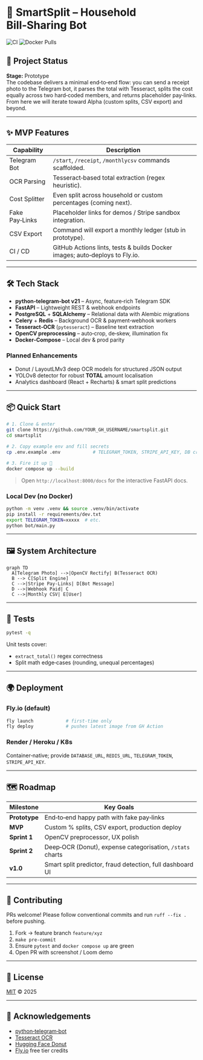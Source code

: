 # 🧾 SmartSplit – Household Bill‑Sharing Bot

![CI](https://github.com/YOUR_GH_USERNAME/smartsplit/actions/workflows/ci.yml/badge.svg)
![Docker Pulls](https://img.shields.io/docker/pulls/your-docker-hub/smartsplit)

## 📌 Project Status
**Stage:** Prototype  
The codebase delivers a minimal end‑to‑end flow: you can send a receipt photo to the Telegram bot, it parses the total with Tesseract, splits the cost equally across two hard‑coded members, and returns placeholder pay‑links. From here we will iterate toward Alpha (custom splits, CSV export) and beyond.

---

## ✨ MVP Features

| Capability | Description |
|------------|-------------|
| Telegram Bot | `/start`, `/receipt`, `/monthlycsv` commands scaffolded. |
| OCR Parsing | Tesseract‑based total extraction (regex heuristic). |
| Cost Splitter | Even split across household or custom percentages (coming next). |
| Fake Pay‑Links | Placeholder links for demos / Stripe sandbox integration. |
| CSV Export | Command will export a monthly ledger (stub in prototype). |
| CI / CD | GitHub Actions lints, tests & builds Docker images; auto‑deploys to Fly.io. |

---

## 🛠️ Tech Stack

* **python‑telegram‑bot v21** – Async, feature‑rich Telegram SDK  
* **FastAPI** – Lightweight REST & webhook endpoints  
* **PostgreSQL** + **SQLAlchemy** – Relational data with Alembic migrations  
* **Celery** + **Redis** – Background OCR & payment‑webhook workers  
* **Tesseract‑OCR** (`pytesseract`) – Baseline text extraction
* **OpenCV preprocessing** – auto‑crop, de‑skew, illumination fix  
* **Docker‑Compose** – Local dev & prod parity  

### Planned Enhancements 
* Donut / LayoutLMv3 deep OCR models for structured JSON output  
* YOLOv8 detector for robust **TOTAL** amount localisation  
* Analytics dashboard (React + Recharts) & smart split predictions  

---

## 📦 Quick Start

```bash
# 1. Clone & enter
git clone https://github.com/YOUR_GH_USERNAME/smartsplit.git
cd smartsplit

# 2. Copy example env and fill secrets
cp .env.example .env            # TELEGRAM_TOKEN, STRIPE_API_KEY, DB creds

# 3. Fire it up 🚀
docker compose up --build
```

> Open `http://localhost:8000/docs` for the interactive FastAPI docs.

### Local Dev (no Docker)

```bash
python -m venv .venv && source .venv/bin/activate
pip install -r requirements/dev.txt
export TELEGRAM_TOKEN=xxxxx  # etc.
python bot/main.py
```

---

## 🖼️ System Architecture

```mermaid
graph TD
  A[Telegram Photo] -->|OpenCV Rectify| B(Tesseract OCR)
  B --> C[Split Engine]
  C -->|Stripe Pay‑Links| D[Bot Message]
  D -->|Webhook Paid| C
  C -->|Monthly CSV| E[User]
```

---

## 🧪 Tests

```bash
pytest -q
```

Unit tests cover:
* `extract_total()` regex correctness
* Split math edge‑cases (rounding, unequal percentages)

---

## 🌍 Deployment

### Fly.io (default)

```bash
fly launch            # first‑time only
fly deploy            # pushes latest image from GH Action
```

### Render / Heroku / K8s

Container‑native; provide `DATABASE_URL`, `REDIS_URL`, `TELEGRAM_TOKEN`, `STRIPE_API_KEY`.

---

## 🗺️ Roadmap

| Milestone | Key Goals |
|-----------|-----------|
| **Prototype** | End‑to‑end happy path with fake pay‑links |
| **MVP** | Custom % splits, CSV export, production deploy |
| **Sprint 1** | OpenCV preprocessor, UX polish |
| **Sprint 2** | Deep‑OCR (Donut), expense categorisation, `/stats` charts |
| **v1.0** | Smart split predictor, fraud detection, full dashboard UI |

---

## 🤝 Contributing

PRs welcome! Please follow conventional commits and run `ruff --fix .` before pushing.

1. Fork → feature branch `feature/xyz`  
2. `make pre‑commit`  
3. Ensure `pytest` and `docker compose up` are green  
4. Open PR with screenshot / Loom demo  

---

## 📄 License

[MIT](LICENSE) © 2025 

---

## 🙏 Acknowledgements

* [python‑telegram‑bot](https://github.com/python-telegram-bot/python-telegram-bot)  
* [Tesseract OCR](https://github.com/tesseract-ocr/tesseract)  
* [Hugging Face Donut](https://huggingface.co/docs/transformers/model_doc/donut)  
* [Fly.io](https://fly.io) free tier credits
